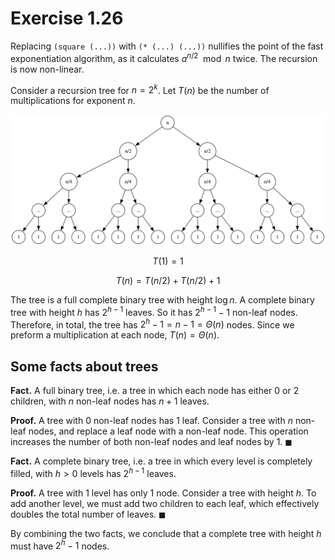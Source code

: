 # Exercise 1.26

Replacing `(square (...))` with `(* (...) (...))` nullifies the point of the
fast exponentiation algorithm, as it calculates $a^{n/2} \mod n$ twice. The
recursion is now non-linear.

Consider a recursion tree for $n = 2^k$. Let $T(n)$ be the number of
multiplications for exponent $n$.

![binary tree diagram](ex_1_026.svg)

$$T(1)=1$$

$$T(n) = T(n/2)+T(n/2)+1$$

The tree is a full complete binary tree with height $\log n$. A complete binary
tree with height $h$ has $2^{h-1}$ leaves. So it has $2^{h-1}-1$ non-leaf nodes.
Therefore, in total, the tree has $2^h-1 = n-1=\Theta(n)$ nodes. Since we
preform a multiplication at each node, $T(n)=\Theta(n)$.

## Some facts about trees

**Fact.** A full binary tree, i.e. a tree in which each node has either $0$ or
$2$ children, with $n$ non-leaf nodes has $n+1$ leaves.

**Proof.** A tree with $0$ non-leaf nodes has $1$ leaf. Consider a tree with $n$
non-leaf nodes, and replace a leaf node with a non-leaf node. This operation
increases the number of both non-leaf nodes and leaf nodes by 1. $\blacksquare$

**Fact.** A complete binary tree, i.e. a tree in which every level is completely
filled, with $h>0$ levels has $2^{h-1}$ leaves.

**Proof.** A tree with $1$ level has only $1$ node. Consider a tree with height
$h$. To add another level, we must add two children to each leaf, which
effectively doubles the total number of leaves. $\blacksquare$

By combining the two facts, we conclude that a complete tree with height $h$
must have $2^h-1$ nodes.
